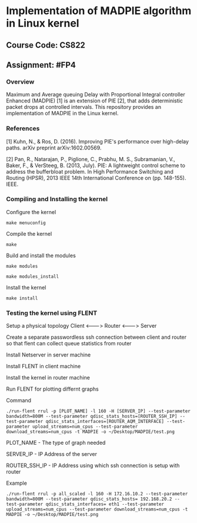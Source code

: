 # Implementation of MADPIE algorithm in Linux kernel

## Course Code: CS822

## Assignment: #FP4

### Overview 

Maximum and Average queuing Delay with Proportional Integral controller Enhanced (MADPIE) [1] is an extension of PIE [2], that adds deterministic packet drops at controlled intervals. This repository provides an implementation of MADPIE in the Linux kernel.

### References

[1] Kuhn, N., & Ros, D. (2016). Improving PIE's performance over high-delay paths. arXiv preprint arXiv:1602.00569.

[2] Pan, R., Natarajan, P., Piglione, C., Prabhu, M. S., Subramanian, V., Baker, F., & VerSteeg, B. (2013, July). PIE: A lightweight control scheme to address the bufferbloat problem. In High Performance Switching and Routing (HPSR), 2013 IEEE 14th International Conference on (pp. 148-155). IEEE.

### Compiling and Installing the kernel

Configure the kernel

`make menuconfig`

Compile the kernel

`make`

Build and install the modules

`make modules`

`make modules_install`

Install the kernel

`make install`

### Testing the kernel using FLENT

Setup a physical topology Client <---> Router <---> Server

Create a separate passwordless ssh connection between client and router so that flent can collect queue statistics from router

Install Netserver in server machine

Install FLENT in client machine

Install the kernel in router machine

Run FLENT for plotting differnt graphs 

Command

`./run-flent rrul -p [PLOT_NAME] -l 160 -H [SERVER_IP] --test-parameter bandwidth=800M --test-parameter qdisc_stats_hosts=[ROUTER_SSH_IP] --test-parameter qdisc_stats_interfaces=[ROUTER_AQM_INTERFACE] --test-parameter upload_streams=num_cpus --test-parameter download_streams=num_cpus -t MADPIE -o ~/Desktop/MADPIE/test.png`

PLOT_NAME - The type of graph needed

SERVER_IP - IP Address of the server

ROUTER_SSH_IP - IP Address using which ssh connection is setup with router 

Example

`./run-flent rrul -p all_scaled -l 160 -H 172.16.10.2 --test-parameter bandwidth=800M --test-parameter qdisc_stats_hosts= 192.168.20.2 --test-parameter qdisc_stats_interfaces= eth1 --test-parameter upload_streams=num_cpus --test-parameter download_streams=num_cpus -t MADPIE -o ~/Desktop/MADPIE/test.png`


